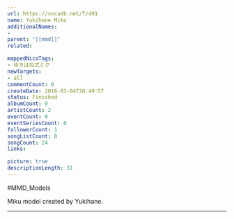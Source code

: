 ```yaml
---
url: https://vocadb.net/T/491
name: Yukihane Miku
additionalNames: 
- 
parent: "[[mmd]]"
related:

mappedNicoTags:
- ゆきはね式ミク
newTargets:
- all
commentCount: 0
createDate: 2016-03-04T20:49:57
status: Finished
albumCount: 0
artistCount: 2
eventCount: 0
eventSeriesCount: 0
followerCount: 1
songListCount: 0
songCount: 24
links: 

picture: true
descriptionLength: 31
---
```


#MMD_Models

Miku model created by Yukihane.

---


